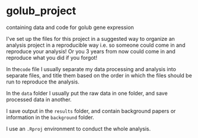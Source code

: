 # golub_project
containing data and code for golub gene expression

I've set up the files for this project in a suggested way to organize an analysis project in 
a reproducible way i.e. so someone could come in and reproduce your analysis! Or you 3 years from now
could come in and reproduce what you did if you forgot!

In the`code` file I usually separate my data processing and analysis into separate files, and title them
based on the order in which the files should be run to reproduce the analysis. 

In the `data` folder I usually put the raw data in one folder, and save processed data in another.

I save output in the `results` folder, and contain background papers or information in the `background` folder.


I use an `.Rproj` environment to conduct the whole analysis.